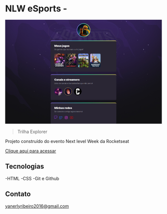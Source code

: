 # NLW eSports - 

![preview](./.github/preview.png)

> Trilha Explorer


Projeto construído do evento Next level Week da Rocketseat

[Clique aqui para acessar](https://yanerlyribeiro.github.io/nlw-sports-explore/)

## Tecnologias

-HTML
-CSS
-Git e Github

## Contato

yanerlyribeiro2016@gmail.com